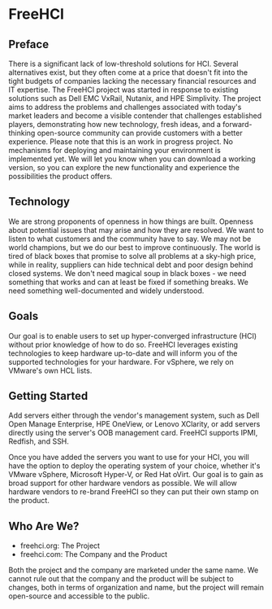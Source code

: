# FreeHCI

## Preface

There is a significant lack of low-threshold solutions for HCI. Several alternatives exist, but they often come at a price that doesn't fit into the tight budgets of companies lacking the necessary financial resources and IT expertise. The FreeHCI project was started in response to existing solutions such as Dell EMC VxRail, Nutanix, and HPE Simplivity. The project aims to address the problems and challenges associated with today's market leaders and become a visible contender that challenges established players, demonstrating how new technology, fresh ideas, and a forward-thinking open-source community can provide customers with a better experience. Please note that this is an work in progress project. No mechanisms for deploying and maintaining your environment is implemented yet. We will let you know when you can download a working version, so you can explore the new functionality and experience the possibilities the product offers.

## Technology

We are strong proponents of openness in how things are built. Openness about potential issues that may arise and how they are resolved. We want to listen to what customers and the community have to say. We may not be world champions, but we do our best to improve continuously. The world is tired of black boxes that promise to solve all problems at a sky-high price, while in reality, suppliers can hide technical debt and poor design behind closed systems. We don't need magical soup in black boxes - we need something that works and can at least be fixed if something breaks. We need something well-documented and widely understood.

## Goals

Our goal is to enable users to set up hyper-converged infrastructure (HCI) without prior knowledge of how to do so. FreeHCI leverages existing technologies to keep hardware up-to-date and will inform you of the supported technologies for your hardware. For vSphere, we rely on VMware's own HCL lists.

## Getting Started

Add servers either through the vendor's management system, such as Dell Open Manage Enterprise, HPE OneView, or Lenovo XClarity, or add servers directly using the server's OOB management card. FreeHCI supports IPMI, Redfish, and SSH.

Once you have added the servers you want to use for your HCI, you will have the option to deploy the operating system of your choice, whether it's VMware vSphere, Microsoft Hyper-V, or Red Hat oVirt. Our goal is to gain as broad support for other hardware vendors as possible. We will allow hardware vendors to re-brand FreeHCI so they can put their own stamp on the product.

## Who Are We?

- freehci.org: The Project
- freehci.com: The Company and the Product

Both the project and the company are marketed under the same name. We cannot rule out that the company and the product will be subject to changes, both in terms of organization and name, but the project will remain open-source and accessible to the public.
